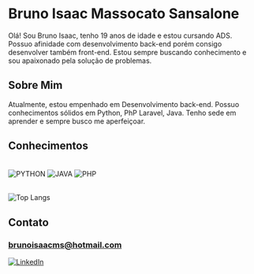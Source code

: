 # Bruno Isaac Massocato Sansalone
Olá! Sou Bruno Isaac, tenho 19 anos de idade e estou cursando ADS. Possuo afinidade com desenvolvimento back-end porém consigo desenvolver também front-end. Estou sempre buscando conhecimento e sou apaixonado pela solução de problemas.
## Sobre Mim
Atualmente, estou empenhado em Desenvolvimento back-end. Possuo conhecimentos sólidos em Python, PhP Laravel, Java. Tenho sede em aprender e sempre busco me aperfeiçoar.
## Conhecimentos
<div style="display: inline_block"><br/>
    <img align="center" alt="PYTHON" src="https://img.shields.io/badge/PYTHON-407EB0?style=for-the-badge&logo=python&logoColor=white">
    <img align="center" alt="JAVA" src="https://img.shields.io/badge/java-A42D00?style=for-the-badge&logo=oracle&logoColor=white">
    <img align="center" alt="PHP" src="https://img.shields.io/badge/php-474A8A?style=for-the-badge&logo=php&logoColor=white">
    <br/>
</div>
<br/>


![Top Langs](https://github-readme-stats.vercel.app/api/top-langs/?username=BrunoIsaac41)

## Contato


### brunoisaacms@hotmail.com


[![LinkedIn](https://img.shields.io/badge/LinkedIn-0077B5?style=for-the-badge&logo=linkedin&logoColor=white)](https://www.linkedin.com/in/bruno-isaac-m-sansalone-37530827b/)

